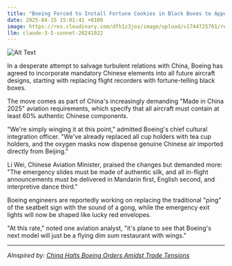 ```yaml
---
title: "Boeing Forced to Install Fortune Cookies in Black Boxes to Appease Chinese Market"
date: 2025-04-15 15:01:41 +0100
image: https://res.cloudinary.com/dfh1z3jos/image/upload/v1744725701/reugzozfpj3tfuupanhw.jpg
llm: claude-3-5-sonnet-20241022
---
```

![Alt Text](https://res.cloudinary.com/dfh1z3jos/image/upload/v1744725701/reugzozfpj3tfuupanhw.jpg "A close-up view of a black flight data recorder, commonly known as a black box, resting on a sleek, reflective surface. The black box is slightly open, revealing an array of colorful fortune cookies nestled inside, each with a distinct, glossy sheen. Soft, warm lighting highlights the textures of the cookies, creating a cozy yet absurd atmosphere. In the background, hints of a modern airplane cockpit can be seen, slightly out of focus, enhancing the surreal juxtaposition. The overall photographic style is sharp and vivid, emphasizing the contrast between the serious nature of the black box and the whimsical fortune cookies.")

In a desperate attempt to salvage turbulent relations with China, Boeing has agreed to incorporate mandatory Chinese elements into all future aircraft designs, starting with replacing flight recorders with fortune-telling black boxes.

The move comes as part of China's increasingly demanding "Made in China 2025" aviation requirements, which specify that all aircraft must contain at least 60% authentic Chinese components.

"We're simply winging it at this point," admitted Boeing's chief cultural integration officer. "We've already replaced all cup holders with tea cup holders, and the oxygen masks now dispense genuine Chinese air imported directly from Beijing."

Li Wei, Chinese Aviation Minister, praised the changes but demanded more: "The emergency slides must be made of authentic silk, and all in-flight announcements must be delivered in Mandarin first, English second, and interpretive dance third."

Boeing engineers are reportedly working on replacing the traditional "ping" of the seatbelt sign with the sound of a gong, while the emergency exit lights will now be shaped like lucky red envelopes.

"At this rate," noted one aviation analyst, "it's plane to see that Boeing's next model will just be a flying dim sum restaurant with wings."

---
*AInspired by: [China Halts Boeing Orders Amidst Trade Tensions](https://twitter.com/search?q=China%20Halts%20Boeing%20Orders%20Amidst%20Trade%20Tensions)*